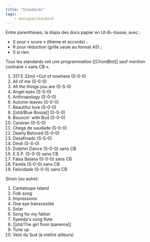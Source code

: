 ```yaml
---
title: "Standards"
tags:
    - musique/standard
---
```


Entre parenthèses, la dispo des docs papier en Ut-B♭-basse, avec :
- S pour « score » (thème et accords) ;
- R pour réduction (grille seule au format A5) ;
- 0 si rien.

Tous les standards ont une programmation [[ChordBot]] sauf mention contraire « sans CB ».

1. 317 E 32nd =Out of nowhere (S-0-0)
2. All of me (S-0-0)
3. All the things you are (S-S-0)
4. Angel eyes (S-S-0)
5. Anthropology (S-0-0)
6. Autumn leaves (S-0-0)
7. Beautiful love (S-0-0)
8. [[std/Blue Bossa]] (0-S-0)
9. Bouncin' with Bud (S-0-0)
10. Caravan (0-S-0)
11. Chega de saudade (S-0-0)
12. Dearly Beloved (S-0-0)
13. Desafinado (S-S-0)
14. Dindi (S-S-0)
15. Dolphin Dance (S-0-0) sans CB
16. E.S.P. (S-0-0) sans CB
17. Falsa Baiana (0-0-0) sans CB
18. Favela (S-0-0) sans CB
19. Felicidade (S-0-0) sans CB

Sinon (ou autre):

1. Cantaloupe Island
2. Folk song
3. Impressions
4. One eye transvestite
5. Solar
6. Song for my father
7. Syeeda's song flute
8. [[std/The girl from Ipanema]]
9. Tune up
10. Vent du Sud (à mettre ailleurs)
